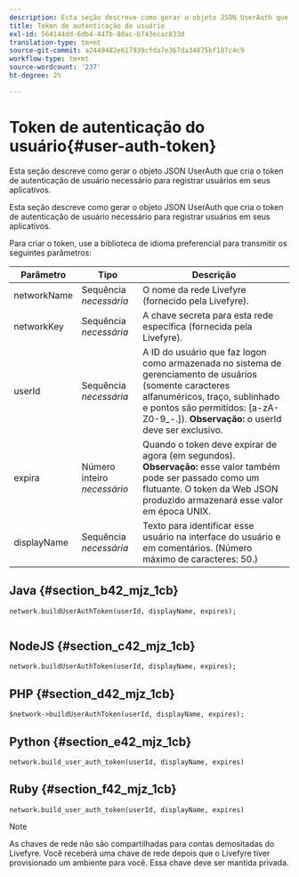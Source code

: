 ```yaml
---
description: Esta seção descreve como gerar o objeto JSON UserAuth que cria o token de autenticação de usuário necessário para registrar usuários em seus aplicativos.
title: Token de autenticação do usuário
exl-id: 564144dd-6db4-447b-80ac-b743ecac833d
translation-type: tm+mt
source-git-commit: a2449482e617939cfda7e367da34875bf187c4c9
workflow-type: tm+mt
source-wordcount: '237'
ht-degree: 2%

---
```


# Token de autenticação do usuário{#user-auth-token}

Esta seção descreve como gerar o objeto JSON UserAuth que cria o token de autenticação de usuário necessário para registrar usuários em seus aplicativos.

Esta seção descreve como gerar o objeto JSON UserAuth que cria o token de autenticação de usuário necessário para registrar usuários em seus aplicativos.

Para criar o token, use a biblioteca de idioma preferencial para transmitir os seguintes parâmetros:

| Parâmetro | Tipo | Descrição |
|---|---|---|
| networkName | Sequência *necessária* | O nome da rede Livefyre (fornecido pela Livefyre). |
| networkKey | Sequência *necessária* | A chave secreta para esta rede específica (fornecida pela Livefyre). |
| userId | Sequência *necessária* | A ID do usuário que faz logon como armazenada no sistema de gerenciamento de usuários (somente caracteres alfanuméricos, traço, sublinhado e pontos são permitidos: [a-zA-Z0-9_-.]). **Observação:** o userId deve ser exclusivo. |
| expira | Número inteiro *necessário* | Quando o token deve expirar de agora (em segundos). **Observação:** esse valor também pode ser passado como um flutuante. O token da Web JSON produzido armazenará esse valor em época UNIX. |
| displayName | Sequência *necessária* | Texto para identificar esse usuário na interface do usuário e em comentários. (Número máximo de caracteres: 50.) |

## Java {#section_b42_mjz_1cb}

```
network.buildUserAuthToken(userId, displayName, expires); 
 
```

## NodeJS {#section_c42_mjz_1cb}

```
network.buildUserAuthToken(userId, displayName, expires); 
```

## PHP {#section_d42_mjz_1cb}

```
$network->buildUserAuthToken(userId, displayName, expires); 
```

## Python {#section_e42_mjz_1cb}

```
network.build_user_auth_token(userId, displayName, expires) 
```

## Ruby {#section_f42_mjz_1cb}

```
network.build_user_auth_token(userId, displayName, expires) 
```

>[!NOTE]
>
>As chaves de rede não são compartilhadas para contas demositadas do Livefyre. Você receberá uma chave de rede depois que o Livefyre tiver provisionado um ambiente para você. Essa chave deve ser mantida privada.
